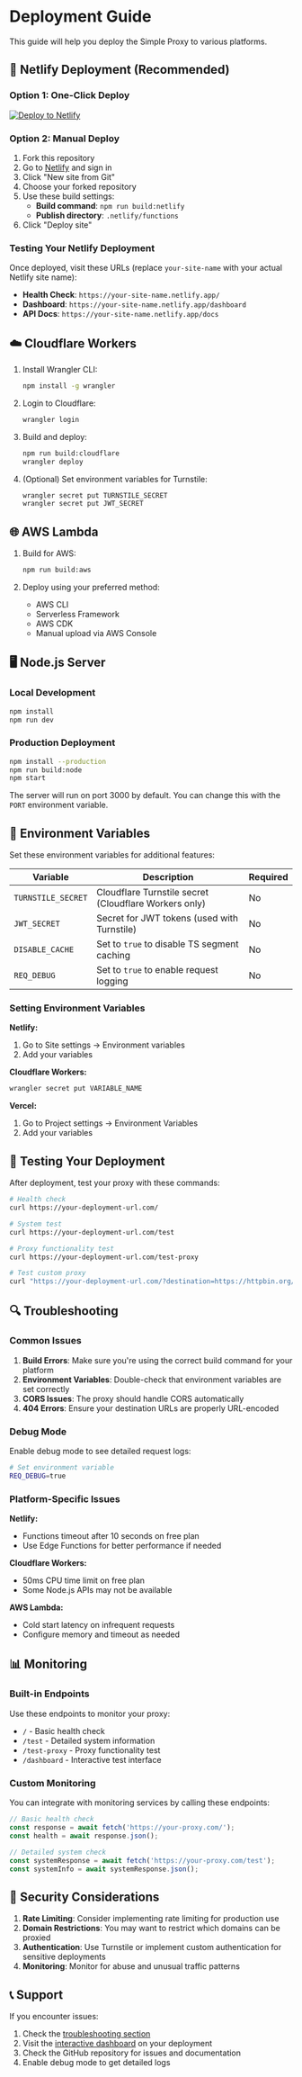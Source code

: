 # Deployment Guide

This guide will help you deploy the Simple Proxy to various platforms.

## 🚀 Netlify Deployment (Recommended)

### Option 1: One-Click Deploy
[![Deploy to Netlify](https://www.netlify.com/img/deploy/button.svg)](https://app.netlify.com/start/deploy?repository=https://github.com/your-repo/simple-proxy)

### Option 2: Manual Deploy
1. Fork this repository
2. Go to [Netlify](https://netlify.com) and sign in
3. Click "New site from Git"
4. Choose your forked repository
5. Use these build settings:
   - **Build command**: `npm run build:netlify`
   - **Publish directory**: `.netlify/functions`
6. Click "Deploy site"

### Testing Your Netlify Deployment
Once deployed, visit these URLs (replace `your-site-name` with your actual Netlify site name):

- **Health Check**: `https://your-site-name.netlify.app/`
- **Dashboard**: `https://your-site-name.netlify.app/dashboard`
- **API Docs**: `https://your-site-name.netlify.app/docs`

## ☁️ Cloudflare Workers

1. Install Wrangler CLI:
   ```bash
   npm install -g wrangler
   ```

2. Login to Cloudflare:
   ```bash
   wrangler login
   ```

3. Build and deploy:
   ```bash
   npm run build:cloudflare
   wrangler deploy
   ```

4. (Optional) Set environment variables for Turnstile:
   ```bash
   wrangler secret put TURNSTILE_SECRET
   wrangler secret put JWT_SECRET
   ```

## 🌐 AWS Lambda

1. Build for AWS:
   ```bash
   npm run build:aws
   ```

2. Deploy using your preferred method:
   - AWS CLI
   - Serverless Framework
   - AWS CDK
   - Manual upload via AWS Console

## 🖥️ Node.js Server

### Local Development
```bash
npm install
npm run dev
```

### Production Deployment
```bash
npm install --production
npm run build:node
npm start
```

The server will run on port 3000 by default. You can change this with the `PORT` environment variable.

## 🔧 Environment Variables

Set these environment variables for additional features:

| Variable | Description | Required |
|----------|-------------|----------|
| `TURNSTILE_SECRET` | Cloudflare Turnstile secret (Cloudflare Workers only) | No |
| `JWT_SECRET` | Secret for JWT tokens (used with Turnstile) | No |
| `DISABLE_CACHE` | Set to `true` to disable TS segment caching | No |
| `REQ_DEBUG` | Set to `true` to enable request logging | No |

### Setting Environment Variables

**Netlify:**
1. Go to Site settings → Environment variables
2. Add your variables

**Cloudflare Workers:**
```bash
wrangler secret put VARIABLE_NAME
```

**Vercel:**
1. Go to Project settings → Environment Variables
2. Add your variables

## 🧪 Testing Your Deployment

After deployment, test your proxy with these commands:

```bash
# Health check
curl https://your-deployment-url.com/

# System test
curl https://your-deployment-url.com/test

# Proxy functionality test
curl https://your-deployment-url.com/test-proxy

# Test custom proxy
curl "https://your-deployment-url.com/?destination=https://httpbin.org/json"
```

## 🔍 Troubleshooting

### Common Issues

1. **Build Errors**: Make sure you're using the correct build command for your platform
2. **Environment Variables**: Double-check that environment variables are set correctly
3. **CORS Issues**: The proxy should handle CORS automatically
4. **404 Errors**: Ensure your destination URLs are properly URL-encoded

### Debug Mode

Enable debug mode to see detailed request logs:
```bash
# Set environment variable
REQ_DEBUG=true
```

### Platform-Specific Issues

**Netlify:**
- Functions timeout after 10 seconds on free plan
- Use Edge Functions for better performance if needed

**Cloudflare Workers:**
- 50ms CPU time limit on free plan
- Some Node.js APIs may not be available

**AWS Lambda:**
- Cold start latency on infrequent requests
- Configure memory and timeout as needed

## 📊 Monitoring

### Built-in Endpoints

Use these endpoints to monitor your proxy:

- `/` - Basic health check
- `/test` - Detailed system information
- `/test-proxy` - Proxy functionality test
- `/dashboard` - Interactive test interface

### Custom Monitoring

You can integrate with monitoring services by calling these endpoints:

```javascript
// Basic health check
const response = await fetch('https://your-proxy.com/');
const health = await response.json();

// Detailed system check
const systemResponse = await fetch('https://your-proxy.com/test');
const systemInfo = await systemResponse.json();
```

## 🚨 Security Considerations

1. **Rate Limiting**: Consider implementing rate limiting for production use
2. **Domain Restrictions**: You may want to restrict which domains can be proxied
3. **Authentication**: Use Turnstile or implement custom authentication for sensitive deployments
4. **Monitoring**: Monitor for abuse and unusual traffic patterns

## 📞 Support

If you encounter issues:

1. Check the [troubleshooting section](#troubleshooting)
2. Visit the [interactive dashboard](#testing-your-deployment) on your deployment
3. Check the GitHub repository for issues and documentation
4. Enable debug mode to get detailed logs
